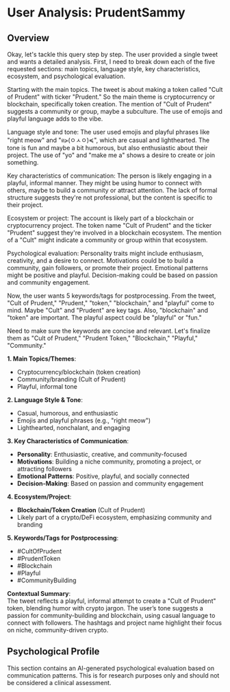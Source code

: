 # User Analysis: PrudentSammy

## Overview

<think>
Okay, let's tackle this query step by step. The user provided a single tweet and wants a detailed analysis. First, I need to break down each of the five requested sections: main topics, language style, key characteristics, ecosystem, and psychological evaluation.

Starting with the main topics. The tweet is about making a token called "Cult of Prudent" with ticker "Prudent." So the main theme is cryptocurrency or blockchain, specifically token creation. The mention of "Cult of Prudent" suggests a community or group, maybe a subculture. The use of emojis and playful language adds to the vibe.

Language style and tone: The user used emojis and playful phrases like "right meow" and "ฅ≽(ㅇㅅㅇ)≼", which are casual and lighthearted. The tone is fun and maybe a bit humorous, but also enthusiastic about their project. The use of "yo" and "make me a" shows a desire to create or join something.

Key characteristics of communication: The person is likely engaging in a playful, informal manner. They might be using humor to connect with others, maybe to build a community or attract attention. The lack of formal structure suggests they're not professional, but the content is specific to their project.

Ecosystem or project: The account is likely part of a blockchain or cryptocurrency project. The token name "Cult of Prudent" and the ticker "Prudent" suggest they're involved in a blockchain ecosystem. The mention of a "Cult" might indicate a community or group within that ecosystem.

Psychological evaluation: Personality traits might include enthusiasm, creativity, and a desire to connect. Motivations could be to build a community, gain followers, or promote their project. Emotional patterns might be positive and playful. Decision-making could be based on passion and community engagement.

Now, the user wants 5 keywords/tags for postprocessing. From the tweet, "Cult of Prudent," "Prudent," "token," "blockchain," and "playful" come to mind. Maybe "Cult" and "Prudent" are key tags. Also, "blockchain" and "token" are important. The playful aspect could be "playful" or "fun."

Need to make sure the keywords are concise and relevant. Let's finalize them as "Cult of Prudent," "Prudent Token," "Blockchain," "Playful," "Community."
</think>

**1. Main Topics/Themes**:  
- Cryptocurrency/blockchain (token creation)  
- Community/branding (Cult of Prudent)  
- Playful, informal tone  

**2. Language Style & Tone**:  
- Casual, humorous, and enthusiastic  
- Emojis and playful phrases (e.g., "right meow")  
- Lighthearted, nonchalant, and engaging  

**3. Key Characteristics of Communication**:  
- **Personality**: Enthusiastic, creative, and community-focused  
- **Motivations**: Building a niche community, promoting a project, or attracting followers  
- **Emotional Patterns**: Positive, playful, and socially connected  
- **Decision-Making**: Based on passion and community engagement  

**4. Ecosystem/Project**:  
- **Blockchain/Token Creation** (Cult of Prudent)  
- Likely part of a crypto/DeFi ecosystem, emphasizing community and branding  

**5. Keywords/Tags for Postprocessing**:  
- #CultOfPrudent  
- #PrudentToken  
- #Blockchain  
- #Playful  
- #CommunityBuilding  

**Contextual Summary**:  
The tweet reflects a playful, informal attempt to create a "Cult of Prudent" token, blending humor with crypto jargon. The user’s tone suggests a passion for community-building and blockchain, using casual language to connect with followers. The hashtags and project name highlight their focus on niche, community-driven crypto.

## Psychological Profile

This section contains an AI-generated psychological evaluation based on communication patterns. This is for research purposes only and should not be considered a clinical assessment.